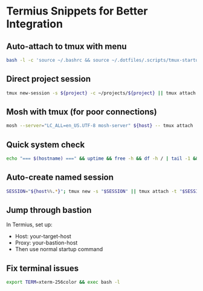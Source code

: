# Termius Snippets for Better Integration

## Auto-attach to tmux with menu
```bash
bash -l -c 'source ~/.bashrc && source ~/.dotfiles/.scripts/tmux-startup.sh'
```

## Direct project session
```bash
tmux new-session -s ${project} -c ~/projects/${project} || tmux attach -t ${project}
```

## Mosh with tmux (for poor connections)
```bash
mosh --server="LC_ALL=en_US.UTF-8 mosh-server" ${host} -- tmux attach || tmux new
```

## Quick system check
```bash
echo "=== $(hostname) ===" && uptime && free -h && df -h / | tail -1 && tmux ls 2>/dev/null || echo "No tmux sessions"
```

## Auto-create named session
```bash
SESSION="${host%%.*}"; tmux new -s "$SESSION" || tmux attach -t "$SESSION"
```

## Jump through bastion
In Termius, set up:
- Host: your-target-host
- Proxy: your-bastion-host
- Then use normal startup command

## Fix terminal issues
```bash
export TERM=xterm-256color && exec bash -l
```